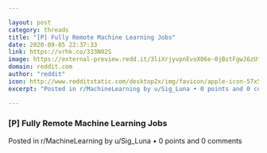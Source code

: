 ```yaml
---

layout: post
category: threads
title: "[P] Fully Remote Machine Learning Jobs"
date: 2020-09-05 22:37:33
link: https://vrhk.co/333N02S
image: https://external-preview.redd.it/3liXrjyvpnEvoX06e-0jBstFgwJ6zUtAihidBCcM-2k.jpg?width=484&height=253.403141361&auto=webp&crop=484:253.403141361,smart&s=2f937c3c9bfb9d9e2e9a5588adfe4135f5d7ff46
domain: reddit.com
author: "reddit"
icon: http://www.redditstatic.com/desktop2x/img/favicon/apple-icon-57x57.png
excerpt: "Posted in r/MachineLearning by u/Sig_Luna • 0 points and 0 comments"

---
```


### [P] Fully Remote Machine Learning Jobs

Posted in r/MachineLearning by u/Sig_Luna • 0 points and 0 comments